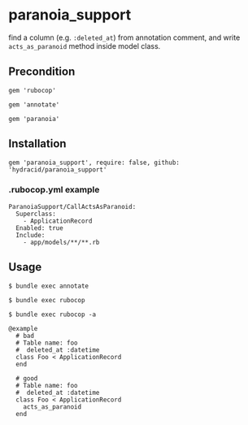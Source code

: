 # paranoia_support

find a column (e.g. `:deleted_at`) from annotation comment, and write `acts_as_paranoid` method inside model class.

## Precondition

`gem 'rubocop'`

`gem 'annotate'`

`gem 'paranoia'`

## Installation

`gem 'paranoia_support', require: false, github: 'hydracid/paranoia_support'`

### .rubocop.yml example

```
ParanoiaSupport/CallActsAsParanoid:
  Superclass:
    - ApplicationRecord
  Enabled: true
  Include:
    - app/models/**/**.rb
```

## Usage

`$ bundle exec annotate`

`$ bundle exec rubocop`

`$ bundle exec rubocop -a`

```
@example
  # bad
  # Table name: foo
  #  deleted_at :datetime
  class Foo < ApplicationRecord
  end

  # good
  # Table name: foo
  #  deleted_at :datetime
  class Foo < ApplicationRecord
    acts_as_paranoid
  end
```

